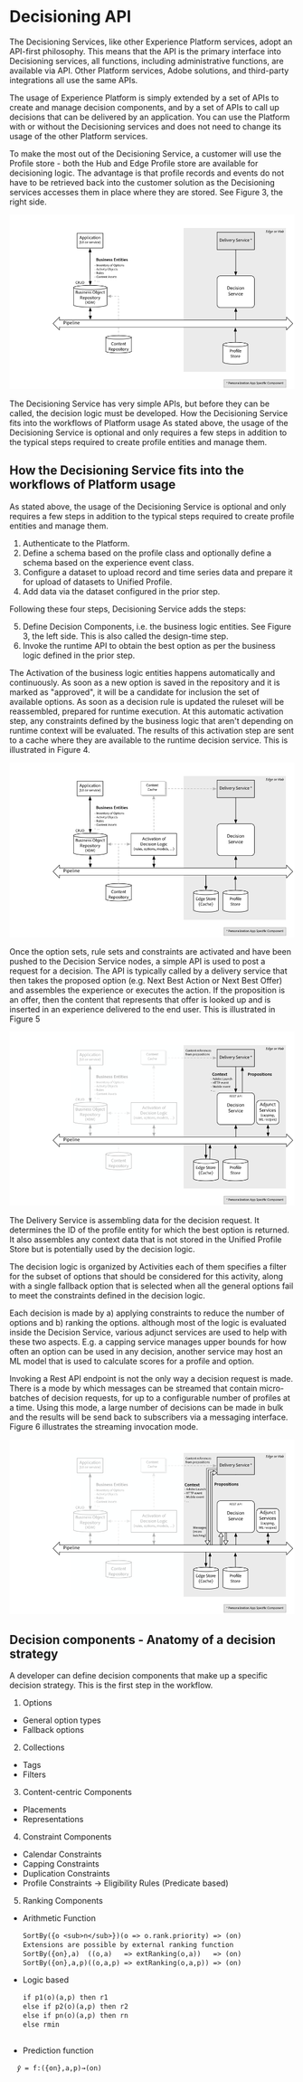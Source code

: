 # Decisioning API
The Decisioning Services, like other Experience Platform services, adopt an API-first philosophy. This means that the API is the primary interface into Decisioning services, all functions, including administrative functions, are available via API. Other Platform services, Adobe solutions, and third-party integrations all use the same APIs.

The usage of Experience Platform is simply extended by a set of APIs to create and manage decision components, and by a set of APIs to call up decisions that can be delivered by an application. You can use the Platform with or without the Decisioning services and does not need to change its usage of the other Platform services.

To make the most out of the Decisioning Service, a customer will use the Profile store - both the Hub and Edge Profile store are available for decisioning logic. The advantage is that profile records and events do not have to be retrieved back into the customer solution as the Decisioning services accesses them in place where they are stored. See Figure 3, the right side.

![](decisioning-API1.png)

The Decisioning Service has very simple APIs, but before they can be called, the decision logic must be developed.
How the Decisioning Service fits into the workflows of Platform usage
As stated above, the usage of the Decisioning Service is optional and only requires a few steps in addition to the typical steps required to create profile entities and manage them. 

## How the Decisioning Service fits into the workflows of Platform usage
As stated above, the usage of the Decisioning Service is optional and only requires a few steps in addition to the typical steps required to create profile entities and manage them. 

1. Authenticate to the Platform.
2. Define a schema based on the profile class and optionally define a schema based on the experience event class.
3. Configure a dataset to upload record and time series data and prepare it for upload of datasets to Unified Profile.
4. Add data via the dataset configured in the prior step.

Following these four steps, Decisioning Service adds the steps:

5. Define Decision Components, i.e. the business logic entities. See Figure 3, the left side. This is also called the design-time step.
6. Invoke the runtime API to obtain the best option as per the business logic defined in the prior step.

The Activation of the business logic entities happens automatically and continuously. As soon as a new option is saved in the repository and it is marked as "approved", it will be a candidate for inclusion the set of available options. As soon as a decision rule is updated the ruleset will be reassembled, prepared for runtime execution. At this automatic activation step, any constraints defined by the business logic that aren't depending on runtime context will be evaluated. The results of this activation step are sent to a cache where they are available to the runtime decision service. This is illustrated in Figure 4.

![](decisioning-API2.png)

Once the option sets, rule sets and constraints are activated and have been pushed to the Decision Service nodes, a simple API is used to post a request for a decision. The API is typically called by a delivery service that then takes the proposed option (e.g. Next Best Action or Next Best Offer) and assembles the experience or executes the action. If the proposition is an offer, then the content that represents that offer is looked up and is inserted in an experience delivered to the end user. This is illustrated in Figure 5

![](decisioning-API3.png)

The Delivery Service is assembling data for the decision request. It determines the ID of the profile entity for which the best option is returned. It also assembles any context data that is not stored in the Unified Profile Store but is potentially used by the decision logic. 

The decision logic is organized by Activities each of them specifies a filter for the subset of options that should be considered for this activity, along with a single fallback option that is selected when all the general options fail to meet the constraints defined in the decision logic.

Each decision is made by a) applying constraints to reduce the number of options and b) ranking the options. although most of the logic is evaluated inside the Decision Service, various adjunct services are used to help with these two aspects. E.g. a capping service manages upper bounds for how often an option can be used in any decision, another service may host an ML model that is used to calculate scores for a profile and option.

Invoking a Rest API endpoint is not the only way a decision request is made. There is a mode by which messages can be streamed that contain micro-batches of decision requests, for up to a configurable number of profiles at a time. Using this mode, a large number of decisions can be made in bulk and the results will be send back to subscribers via a messaging interface. Figure 6 illustrates the streaming invocation mode.

![](decisioning-API4.png)

## Decision components - Anatomy of a decision strategy
A developer can define decision components that make up a specific decision strategy. This is the first step in the workflow.

1. Options
  * General option types
  * Fallback options
2. Collections
  * Tags 
  * Filters
3. Content-centric Components
  * Placements
  * Representations

4. Constraint Components
  * Calendar Constraints
  * Capping Constraints
  * Duplication Constraints
  * Profile Constraints -> Eligibility Rules (Predicate based)

5. Ranking Components
  * Arithmetic Function 
    
    ```
    SortBy({o <sub>n</sub>})(o => o.rank.priority) => (on)  
    Extensions are possible by external ranking function 
    SortBy({on},a)  ((o,a)   => extRanking(o,a))   => (on)   
    SortBy({on},a,p)((o,a,p) => extRanking(o,a,p)) => (on)  

  * Logic based
    ```
    if p1(o)(a,p) then r1 
    else if p2(o)(a,p) then r2
    else if pn(o)(a,p) then rn
    else rmin  
  
  * Prediction function
  ```
    𝑦̂ = f:({on},a,p)→(on)
